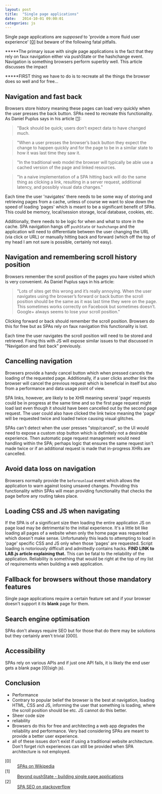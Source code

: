 ```yaml
---
layout: post
title:  "Single page applications"
date:   2014-10-01 09:00:01
categories: js
---
```


Single page applications are *supposed* to 'provide a more fluid user experience' [[0](#ref0)] but beware of the following fatal pitfalls.

*****The primary issue with single page applications is the fact that they rely on faux navigation either via pushState or the hashchange event. Navigation is something browsers perform superbly well. This article discusses the impact

*****FIRST thing we have to do is to recreate all the things the browser does so well and for free...

## Navigation and fast back

Browsers store history meaning these pages can load very quickly when the user presses the back button. SPAs need to recreate this functionality. As Daniel Puplus says in his article [[1](#ref1)]:

> "Back should be quick; users don’t expect data to have changed much.

> "When a user presses the browser’s back button they expect the change to happen quickly and for the page to be in a similar state to how it was last time they saw it.

> "In the traditional web model the browser will typically be able use a cached version of the page and linked resources.

> "In a naive implementation of a SPA hitting back will do the same thing as clicking a link, resulting in a server request, additional latency, and possibly visual data changes."

Each time the user 'navigates' there needs to be some way of storing and retrieving pages from a cache, unless of course we want to slow down the speed of loading 'pages' which is meant to be a significant benefit of SPAs. This could be memory, local/session storage, local database, cookies, etc.

Additionally, there needs to be logic for when and what to store in the cache. SPA navigation hangs off `pushState` or `hashchange` and the application will need to differentiate between the user changing the URL (via click or URL) or manually hitting back and forward (which off the top of my head I am not sure is possible, certainly not easy).

## Navigation and remembering scroll history position

Browsers remember the scroll position of the pages you have visited which is very convenient. As Daniel Puplus says in his article:

> "Lots of sites get this wrong and it’s really annoying. When the user navigates using the browser’s forward or back button the scroll position should be the same as it was last time they were on the page. This sometimes works correctly on Facebook but sometimes doesn’t. Google+ always seems to lose your scroll position."

Clicking forward or back should remember the scroll position. Browsers do this for free but as SPAs rely on faux navigation this functionality is lost.

Each time the user navigates the scroll position will need to be stored and retrieved. Fixing this with JS will expose similar issues to that discussed in "Navigation and fast back" previously.

## Cancelling navigation

Browsers provide a handy cancel button which when pressed cancels the loading of the requested page. Additionally, if a user clicks another link the browser will cancel the previous request which is beneficial in itself but also from a performance and data usage point of view.

SPA links, however, are likely to be XHR meaning several 'page' requests could be in progress at the same time and so the first page request might load last even though it should have been cancelled out by the second page request. The user could also have clicked the link twice meaning the 'page' will be requested twice and loaded twice causing visual glitches.

SPAs can't detect when the user presses "stop/cancel", so the UI would need to expose a custom stop button which is definitely not a desirable experience. Then automatic page request management would need handling within the SPA; perhaps logic that ensures the same request isn't made twice or if an additional request is made that in-progress XHRs are cancelled.

## Avoid data loss on navigation

Browsers normally provide the `beforeunload` event which allows the application to warn against losing unsaved changes. Providing this functionality within SPAs will mean providing functionality that checks the page before any routing takes place.

## Loading CSS and JS when navigating

If the SPA is of a significant size then loading the entire application JS on page load may be detrimental to the initial experience. It's a little bit like loading all pages of a website when only the home page was requested which doesn't make sense. Unfortunately this leads to attempting to load in 'page' specific CSS and JS only when those 'pages' are requested. Script loading is notoriously difficult and admittedly contains hacks. **FIND LINK to LAB.js article explaining that.** This can be fatal to the reliability of the application. Reliability is something that would be right at the top of my list of requirements when building a web application.

## Fallback for browsers without those mandatory features

Single page applications require a certain feature set and if your browser doesn't support it its **blank** page for them.

## Search engine optimisation

SPAs don't always require SEO but for those that do there may be solutions but they certainly aren't trivial [000].

## Accessibility

SPAs rely on various APIs and if just one API fails, it is likely the end user gets a blank page [0](sigh js).

## Conclusion

- Performance
- Contrary to popular belief the browser is the best at navigation, loading HTML, CSS and JS, informing the user that something is loading, where the scroll position should be etc. JS cannot do this better.
- Sheer code size
- reliability
- Browsers do this for free and architecting a web app degrades the reliability and performance. Very bad considering SPAs are meant to provide a better user experience.
- all of these issues don't exist if using a traditional website architecture. Don't forget rich experiences can still be provided when SPA architecture is not employed.

<dl>
	<dt><a name="ref0"></a>[0]</dt>
	<dd><a href="http://en.wikipedia.org/wiki/Single-page_application">SPAs on Wikipedia</a></dd>
	<dt><a name="ref0"></a>[1]</dt>
    <dd><a href="https://medium.com/joys-of-javascript/4353246f4480">Beyond pushState - building single page applications</a></dd>
	<dt><a name="ref1"></a>[2]</dt>
	<dd><a href="http://stackoverflow.com/questions/7549306/single-page-js-websites-and-seo">SPA SEO on stackoverflow</a></dd>
</dl>
